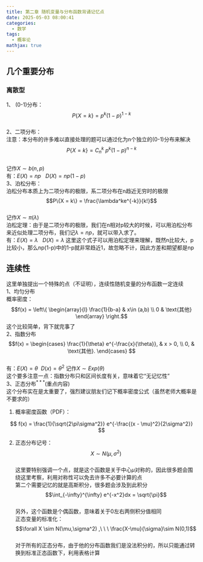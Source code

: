 ```yaml
---
title: 第二章 随机变量与分布函数背诵记忆点
date: 2025-05-03 08:00:41
categories:
  - 数学
tags:
  - 概率论
mathjax: true
---
```


## 几个重要分布  

### 离散型  
1、 (0-1)分布：$$P\{X = k\} = p^k(1-p)^{1-k}$$  
2、二项分布：  
注意：本分布的许多难以直接处理的题可以通过化为n个独立的(0-1)分布来解决  
$$P\{X = k\} = C_n^k\ p^k(1-p)^{n-k}$$  
记作$X\sim b(n,p)$  
有：$E(X) = np\ \ \ D(X) = np(1-p)$  
3、泊松分布：  
泊松分布本质上为二项分布的极限，系二项分布在n趋近无穷时的极限  
$$P\{X = k\} = \frac{\lambda^ke^{-k}}{k!}$$  
记作$X\sim \pi(\lambda)$  
泊松定理：由于是二项分布的极限，我们在n相对p较大的时候，可以用泊松分布来近似处理二项分布，我们记$\lambda = np$，就可以带入求了。  
有：$E(X) = \lambda\ \ \ D(X) = \lambda$ 这里这个式子可以用泊松定理来理解，既然n比较大，p比较小，那么np(1-p)中的1-p就非常趋近1，故忽略不计，因此方差和期望都是np  

## 连续性  
这里单独提出一个特殊的点（不证明），连续性随机变量的分布函数一定连续  
1、均匀分布  
概率密度：$$f(x) = \left\{ \begin{array}{l} \frac{1}{b-a} & x\in (a,b)  \\ 0 & \text{其他} \end{array} \right.$$ 这个比较简单，背下就完事了  
2、指数分布  
$$f(x) =  
\begin{cases}  
\frac{1}{\theta} e^{-\frac{x}{\theta}}, & x > 0, \\  
0, & \text{其他}.  
\end{cases}  
$$  
有：$E(X) = \theta \ \ D(x) = \theta^2$ 记作$X\sim Exp(\theta)$  
这个要多注意一点：指数分布只和区间长度有关，意味着它“无记忆性”  
3、$\text{正态分布}^{***}$(重点内容)  
这个分布实在是太重要了，强烈建议朋友们记下概率密度公式（虽然老师大概率是不要求的）  
1. 概率密度函数（PDF）：  

$$  
f(x) = \frac{1}{\sqrt{2\pi\sigma^2}} e^{-\frac{(x - \mu)^2}{2\sigma^2}}  
$$  

2. 正态分布记号：  
$$  
X \sim {N}(\mu, \sigma^2)  
$$  
这里要特别强调一个点，就是这个函数是关于中心$\mu$对称的，因此很多题会围绕这里考察，利用对称性可以免去许多不必要计算的点  
第二个需要记忆的就是高斯积分，很多题会涉及到此积分  
$$\int_{-\infty}^{\infty} e^{-x^2}dx = \sqrt{\pi}$$  
另外，这个函数是个偶函数，意味着关于0左右两侧积分值相同  
正态变量的标准化：  
$$\forall X \sim N(\mu,\sigma^2) ,\ \ \ \frac{X-\mu}{\sigma}\sim N(0,1)$$  
对于所有的正态分布，由于他的分布函数我们是没法积分的，所以只能通过转换到标准正态函数下，利用表格计算  

